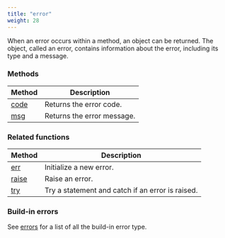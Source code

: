 ```yaml
---
title: "error"
weight: 28
---
```


When an error occurs within a method, an object can be returned. The object, called an error, contains information about the error, including its type and a message.

### Methods

Method | Description
------ | -----------
[code](./code) | Returns the error code.
[msg](./msg) | Returns the error message.


### Related functions

Method | Description
------ | -----------
[err](../../collection-api/err) | Initialize a new error.
[raise](../../collection-api/raise) | Raise an error.
[try](../../collection-api/try) | Try a statement and catch if an error is raised.


### Build-in errors

See [errors](../../errors) for a list of all the build-in error type.